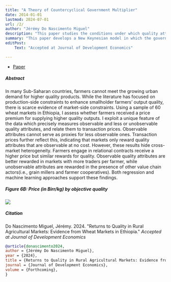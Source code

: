 ```yaml
---
title: "A Theory of Countercyclical Government Multiplier" 
date: 2014-01-01
lastmod: 2024-07-01
url: /2/
author: "Jérémy Do Nascimento Miguel"
description: "This paper studies the conditions under which quality attributes are rewarded on local agricultural markets. Accepted in JDE, 2024." 
summary: "This paper develops a New Keynesian model in which the government multiplier doubles when the unemployment rate rises from 5% to 8%. The multiplier is so countercyclical because in bad times, on the labor market, job rationing dwarfs matching frictions." 
editPost:
    Text: "Accepted at Journal of Development Economics"

---
```


<div class="thinline"></div>

+ [Paper](/returns.pdf)

<div class="thinline"></div>

##### Abstract

In many Sub-Saharan countries, farmers cannot meet the growing urban demand for higher quality products. While the literature has focused on production-side constraints to enhance smallholder farmers’ output quality, there is scarce evidence of market-side constraints. Using a sample of 60 wheat markets in Ethiopia, I assess whether farmers received a price premium for supplying higher quality outputs. I exploit a unique feature of the data which precisely measures observable and less or unobservable quality attributes, and relate them to transaction prices. Observable attributes cannot serve as proxies for less observable ones. Transaction prices further reflect this, indicating that markets only reward quality attributes that are observable at no cost. However, these results hide cross-market heterogeneity. Farmers engage in relational contracts receive a higher price but similar rewards for quality. Observable quality attributes are better rewarded in markets with more traders per farmer, while unobservable attributes are rewarded in the presence of other value chain actors(i.e., grain millers and farmer cooperatives). Both regression and machine learning approaches support these findings.

<div class="thinline"></div>

##### Figure 6B:  Price (in Birr/kg) by objective quality

![](/2a.png)

<div class="thinline"></div>

##### Citation

Do Nascimento Miguel, Jérémy. 2024. "Returns to Quality in Rural Agricultural Markets: Evidence from Wheat Markets in Ethiopia." *Accepted at Journal of Development Economics* 

```BibTeX
@article{donascimento2024,
author = {Jérémy Do Nascimento Miguel},
year = {2024},
title = {Returns to Quality in Rural Agricultural Markets: Evidence from Wheat Markets in Ethiopia},
journal = {Journal of Development Economics},
volume = {Forthcoming},
}
```

<div class="thinline"></div>
